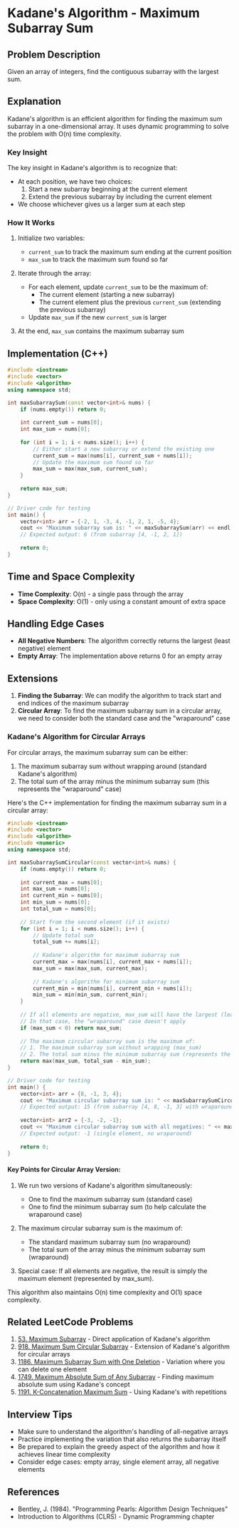 # Kadane's Algorithm - Maximum Subarray Sum

## Problem Description

Given an array of integers, find the contiguous subarray with the largest sum.

## Explanation

Kadane's algorithm is an efficient algorithm for finding the maximum sum subarray in a one-dimensional array. It uses dynamic programming to solve the problem with O(n) time complexity.

### Key Insight

The key insight in Kadane's algorithm is to recognize that:
- At each position, we have two choices:
  1. Start a new subarray beginning at the current element
  2. Extend the previous subarray by including the current element
- We choose whichever gives us a larger sum at each step

### How It Works

1. Initialize two variables:
   - `current_sum` to track the maximum sum ending at the current position
   - `max_sum` to track the maximum sum found so far
   
2. Iterate through the array:
   - For each element, update `current_sum` to be the maximum of:
     - The current element (starting a new subarray)
     - The current element plus the previous `current_sum` (extending the previous subarray)
   - Update `max_sum` if the new `current_sum` is larger

3. At the end, `max_sum` contains the maximum subarray sum

## Implementation (C++)

```cpp
#include <iostream>
#include <vector>
#include <algorithm>
using namespace std;

int maxSubarraySum(const vector<int>& nums) {
    if (nums.empty()) return 0;
    
    int current_sum = nums[0];
    int max_sum = nums[0];
    
    for (int i = 1; i < nums.size(); i++) {
        // Either start a new subarray or extend the existing one
        current_sum = max(nums[i], current_sum + nums[i]);
        // Update the maximum sum found so far
        max_sum = max(max_sum, current_sum);
    }
    
    return max_sum;
}

// Driver code for testing
int main() {
    vector<int> arr = {-2, 1, -3, 4, -1, 2, 1, -5, 4};
    cout << "Maximum subarray sum is: " << maxSubarraySum(arr) << endl;
    // Expected output: 6 (from subarray [4, -1, 2, 1])
    
    return 0;
}
```

## Time and Space Complexity

- **Time Complexity**: O(n) - a single pass through the array
- **Space Complexity**: O(1) - only using a constant amount of extra space

## Handling Edge Cases

- **All Negative Numbers**: The algorithm correctly returns the largest (least negative) element
- **Empty Array**: The implementation above returns 0 for an empty array

## Extensions

1. **Finding the Subarray**: We can modify the algorithm to track start and end indices of the maximum subarray
2. **Circular Array**: To find the maximum subarray sum in a circular array, we need to consider both the standard case and the "wraparound" case

### Kadane's Algorithm for Circular Arrays

For circular arrays, the maximum subarray sum can be either:
1. The maximum subarray sum without wrapping around (standard Kadane's algorithm)
2. The total sum of the array minus the minimum subarray sum (this represents the "wraparound" case)

Here's the C++ implementation for finding the maximum subarray sum in a circular array:

```cpp
#include <iostream>
#include <vector>
#include <algorithm>
#include <numeric>
using namespace std;

int maxSubarraySumCircular(const vector<int>& nums) {
    if (nums.empty()) return 0;
    
    int current_max = nums[0];
    int max_sum = nums[0];
    int current_min = nums[0];
    int min_sum = nums[0];
    int total_sum = nums[0];
    
    // Start from the second element (if it exists)
    for (int i = 1; i < nums.size(); i++) {
        // Update total sum
        total_sum += nums[i];
        
        // Kadane's algorithm for maximum subarray sum
        current_max = max(nums[i], current_max + nums[i]);
        max_sum = max(max_sum, current_max);
        
        // Kadane's algorithm for minimum subarray sum
        current_min = min(nums[i], current_min + nums[i]);
        min_sum = min(min_sum, current_min);
    }
    
    // If all elements are negative, max_sum will have the largest (least negative) element
    // In that case, the "wraparound" case doesn't apply
    if (max_sum < 0) return max_sum;
    
    // The maximum circular subarray sum is the maximum of:
    // 1. The maximum subarray sum without wrapping (max_sum)
    // 2. The total sum minus the minimum subarray sum (represents the "wraparound" case)
    return max(max_sum, total_sum - min_sum);
}

// Driver code for testing
int main() {
    vector<int> arr = {8, -1, 3, 4};
    cout << "Maximum circular subarray sum is: " << maxSubarraySumCircular(arr) << endl;
    // Expected output: 15 (from subarray [4, 8, -1, 3] with wraparound)
    
    vector<int> arr2 = {-3, -2, -1};
    cout << "Maximum circular subarray sum with all negatives: " << maxSubarraySumCircular(arr2) << endl;
    // Expected output: -1 (single element, no wraparound)
    
    return 0;
}
```

#### Key Points for Circular Array Version:

1. We run two versions of Kadane's algorithm simultaneously:
   - One to find the maximum subarray sum (standard case)
   - One to find the minimum subarray sum (to help calculate the wraparound case)

2. The maximum circular subarray sum is the maximum of:
   - The standard maximum subarray sum (no wraparound)
   - The total sum of the array minus the minimum subarray sum (wraparound)

3. Special case: If all elements are negative, the result is simply the maximum element (represented by max_sum).

This algorithm also maintains O(n) time complexity and O(1) space complexity.

## Related LeetCode Problems

1. [53. Maximum Subarray](https://leetcode.com/problems/maximum-subarray/) - Direct application of Kadane's algorithm
2. [918. Maximum Sum Circular Subarray](https://leetcode.com/problems/maximum-sum-circular-subarray/) - Extension of Kadane's algorithm for circular arrays
3. [1186. Maximum Subarray Sum with One Deletion](https://leetcode.com/problems/maximum-subarray-sum-with-one-deletion/) - Variation where you can delete one element
4. [1749. Maximum Absolute Sum of Any Subarray](https://leetcode.com/problems/maximum-absolute-sum-of-any-subarray/) - Finding maximum absolute sum using Kadane's concept
5. [1191. K-Concatenation Maximum Sum](https://leetcode.com/problems/k-concatenation-maximum-sum/) - Using Kadane's with repetitions

## Interview Tips

- Make sure to understand the algorithm's handling of all-negative arrays
- Practice implementing the variation that also returns the subarray itself
- Be prepared to explain the greedy aspect of the algorithm and how it achieves linear time complexity
- Consider edge cases: empty array, single element array, all negative elements

## References

- Bentley, J. (1984). "Programming Pearls: Algorithm Design Techniques"
- Introduction to Algorithms (CLRS) - Dynamic Programming chapter
